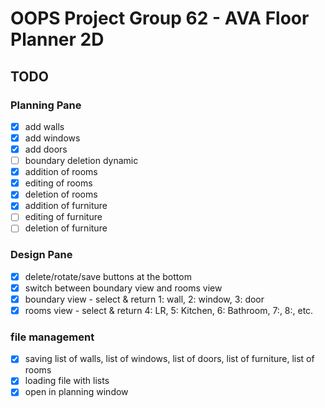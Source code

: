 # OOPS Project Group 62 - AVA Floor Planner 2D

## TODO

### Planning Pane
- [x] add walls
- [x] add windows
- [x] add doors
- [ ] boundary deletion dynamic
- [x] addition of rooms
- [x] editing of rooms
- [x] deletion of rooms
- [x] addition of furniture
- [ ] editing of furniture
- [ ] deletion of furniture

### Design Pane
- [x] delete/rotate/save buttons at the bottom
- [x] switch between boundary view and rooms view
- [x] boundary view - select & return 1: wall, 2: window, 3: door
- [x] rooms view - select & return 4: LR, 5: Kitchen, 6: Bathroom, 7:, 8:, etc.

### file management
- [x] saving list of walls, list of windows, list of doors, list of furniture, list of rooms
- [x] loading file with lists
- [x] open in planning window